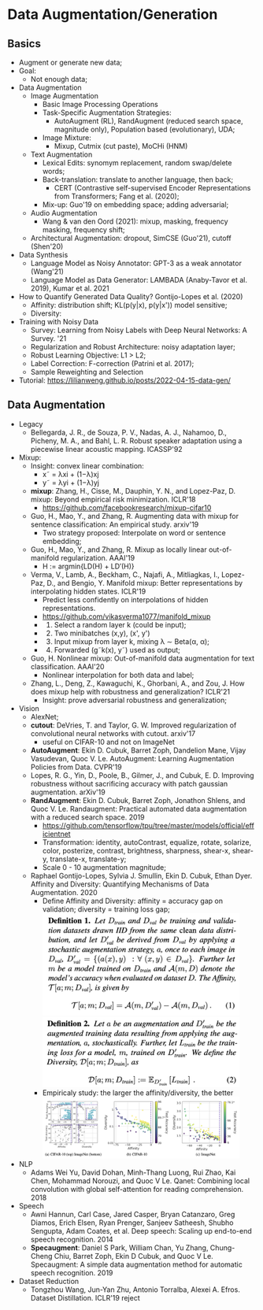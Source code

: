# Data Augmentation/Generation

## Basics
- Augment or generate new data;
- Goal:
	- Not enough data;
- Data Augmentation
	- Image Augmentation
		- Basic Image Processing Operations
		- Task-Specific Augmentation Strategies:
			- AutoAugment (RL), RandAugment (reduced search space, magnitude only), Population based (evolutionary), UDA;
		- Image Mixture:
			- Mixup, Cutmix (cut paste), MoCHi (HNM)
	- Text Augmentation
		- Lexical Edits: synomym replacement, random swap/delete words;
		- Back-translation: translate to another language, then back;
			- CERT (Contrastive self-supervised Encoder Representations from Transformers; Fang et al. (2020);
		- Mix-up: Guo'19 on embedding space; adding adversarial;
	- Audio Augmentation
		- Wang & van den Oord (2021): mixup, masking, frequency masking, frequency shift;
	- Architectural Augmentation: dropout, SimCSE (Guo'21), cutoff (Shen'20)
- Data Synthesis
	- Language Model as Noisy Annotator: GPT-3 as a weak annotator (Wang'21)
	- Language Model as Data Generator: LAMBADA (Anaby-Tavor et al. 2019), Kumar et al. 2021
- How to Quantify Generated Data Quality? Gontijo-Lopes et al. (2020)
	- Affinity: distribution shift; KL(p(y|x), p(y|x')) model sensitive;
	- Diversity:
- Training with Noisy Data
	- Survey: Learning from Noisy Labels with Deep Neural Networks: A Survey. '21
	- Regularization and Robust Architecture: noisy adaptation layer;
	- Robust Learning Objective: L1 > L2;
	- Label Correction: F-correction (Patrini et al. 2017);
	- Sample Reweighting and Selection
- Tutorial: https://lilianweng.github.io/posts/2022-04-15-data-gen/

## Data Augmentation
- Legacy
	- Bellegarda, J. R., de Souza, P. V., Nadas, A. J., Nahamoo, D., Picheny, M. A., and Bahl, L. R. Robust speaker adaptation using a piecewise linear acoustic mapping. ICASSP'92
- Mixup:
	- Insight: convex linear combination:
		- x˜ = λxi + (1−λ)xj 
		- y˜ = λyi + (1−λ)yj 
	- **mixup**: Zhang, H., Cisse, M., Dauphin, Y. N., and Lopez-Paz, D. mixup: Beyond empirical risk minimization. ICLR'18
		- https://github.com/facebookresearch/mixup-cifar10
	- Guo, H., Mao, Y., and Zhang, R. Augmenting data with
	mixup for sentence classification: An empirical study. arxiv'19
		- Two strategy proposed: Interpolate on word or sentence embedding;
	- Guo, H., Mao, Y., and Zhang, R. Mixup as locally linear out-of-manifold regularization. AAAI'19
		- H := argmin{LD(H) + LD′(H)}
	- Verma, V., Lamb, A., Beckham, C., Najafi, A., Mitliagkas, I., Lopez-Paz, D., and Bengio, Y. Manifold mixup: Better representations by interpolating hidden states. ICLR'19
		- Predict less confidently on interpolations of hidden representations.
		- https://github.com/vikasverma1077/manifold_mixup
		- 1. Select a random layer k (could be input);
		- 2. Two minibatches (x,y), (x', y')
		- 3. Input mixup from layer k, mixing λ ∼ Beta(α, α);
		- 4. Forwarded (g˜k(x), y˜) used as output;
	- Guo, H. Nonlinear mixup: Out-of-manifold data augmentation for text classification. AAAI'20
		- Nonlinear interpolation for both data and label;
	- Zhang, L., Deng, Z., Kawaguchi, K., Ghorbani, A., and Zou, J. How does mixup help with robustness and generalization? ICLR'21
		- Insight: prove adversarial robustness and generalization;
- Vision
	- AlexNet;
	- **cutout**: DeVries, T. and Taylor, G. W. Improved regularization of convolutional neural networks with cutout. arxiv'17
		- useful on CIFAR-10 and not on ImageNet
	- **AutoAugment**: Ekin D. Cubuk, Barret Zoph, Dandelion Mane, Vijay Vasudevan, Quoc V. Le. AutoAugment: Learning Augmentation Policies from Data. CVPR'19
	- Lopes, R. G., Yin, D., Poole, B., Gilmer, J., and Cubuk, E. D. Improving robustness without sacrificing accuracy with patch gaussian augmentation. arXiv'19
	- **RandAugment**: Ekin D. Cubuk, Barret Zoph, Jonathon Shlens, and Quoc V. Le. Randaugment: Practical automated data augmentation with a reduced search space. 2019
		- https://github.com/tensorflow/tpu/tree/master/models/official/efficientnet
		- Transformation: identity, autoContrast, equalize, rotate, solarize, color, posterize, contrast, brightness, sharpness, shear-x, shear-y, translate-x, translate-y;
		- Scale 0 - 10 augmentation magnitude;
	- Raphael Gontijo-Lopes, Sylvia J. Smullin, Ekin D. Cubuk, Ethan Dyer. Affinity and Diversity: Quantifying Mechanisms of Data Augmentation. 2020
		- Define Affinity and Diversity: affinity = accuracy gap on validation; diversity = training loss gap;\
			<img src = '/DL/images/augment/affinity.png' width = '400'>
			<img src = '/DL/images/augment/diversity.png' width = '400'>
		- Empiricaly study: the larger the affinity/diversity, the better\
			<img src = '/DL/images/augment/aff-div.png' width = '400'>
- NLP
	- Adams Wei Yu, David Dohan, Minh-Thang Luong, Rui Zhao, Kai Chen, Mohammad Norouzi, and Quoc V Le. Qanet: Combining local convolution with global self-attention for reading comprehension. 2018
- Speech
	- Awni Hannun, Carl Case, Jared Casper, Bryan Catanzaro, Greg Diamos, Erich Elsen, Ryan Prenger, Sanjeev Satheesh, Shubho Sengupta, Adam Coates, et al. Deep speech: Scaling up end-to-end speech recognition. 2014
	- **Specaugment**: Daniel S Park, William Chan, Yu Zhang, Chung-Cheng Chiu, Barret Zoph, Ekin D Cubuk, and
	Quoc V Le. Specaugment: A simple data augmentation method for automatic speech recognition. 2019
- Dataset Reduction
	- Tongzhou Wang, Jun-Yan Zhu, Antonio Torralba, Alexei A. Efros. Dataset Distillation. ICLR'19 reject
